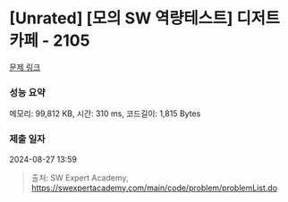 # [Unrated] [모의 SW 역량테스트] 디저트 카페 - 2105 

[문제 링크](https://swexpertacademy.com/main/code/problem/problemDetail.do?contestProbId=AV5VwAr6APYDFAWu) 

### 성능 요약

메모리: 99,812 KB, 시간: 310 ms, 코드길이: 1,815 Bytes

### 제출 일자

2024-08-27 13:59



> 출처: SW Expert Academy, https://swexpertacademy.com/main/code/problem/problemList.do